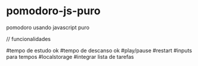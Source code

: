 # pomodoro-js-puro

pomodoro usando javascript puro

// funcionalidades

#tempo de estudo ok
#tempo de descanso ok
#play/pause
#restart
#inputs para tempos
#localstorage
#integrar lista de tarefas
